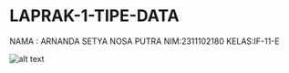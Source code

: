 # LAPRAK-1-TIPE-DATA
NAMA : ARNANDA SETYA NOSA PUTRA
NIM:2311102180
KELAS:IF-11-E


![alt text](https://github.com/arnadd72/LAPRAK-1-TIPE-DATA/issues/1#issue-2180924647?raw=true)
